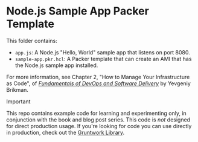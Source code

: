 # Node.js Sample App Packer Template

This folder contains:

* `app.js`: A Node.js "Hello, World" sample app that listens on port 8080.
* `sample-app.pkr.hcl`: A Packer template that can create an AMI that has the Node.js sample app installed.

For more information, see Chapter 2, "How to Manage Your Infrastructure as Code", of [_Fundamentals of DevOps and
Software Delivery_](https://www.fundamentals-of-devops.com) by Yevgeniy Brikman.

> [!IMPORTANT]  
> This repo contains example code for learning and experimenting only, in conjunction with the book and blog post
> series. This code is _not_ designed for direct production usage. If you're looking for code you can use directly in
> production, check out the [Gruntwork Library](https://www.gruntwork.io/products/library).
